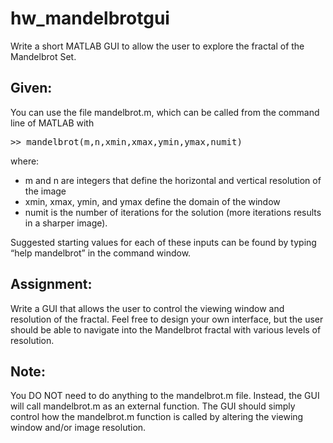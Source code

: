 # hw_mandelbrotgui

Write a short  MATLAB GUI to allow the user to explore the fractal of the Mandelbrot Set.

## Given: 

You can use the file mandelbrot.m, which can be called from the command line of MATLAB with

<tt> >> mandelbrot(m,n,xmin,xmax,ymin,ymax,numit)</tt>

where:
 * m and n are integers that define the horizontal and vertical resolution of the image
 * xmin, xmax, ymin, and ymax define the domain of the window
 * numit is the number of iterations for the solution (more iterations results in a sharper image).  

Suggested starting values for each of these inputs can be found by typing “help mandelbrot” in the command window.

## Assignment:

Write a GUI that allows the user to control the viewing window and resolution of the fractal.  Feel free to design your own interface, but the user should be able to navigate into the Mandelbrot fractal with various levels of resolution.  

## Note:

You DO NOT need to do anything to the mandelbrot.m file.  Instead, the GUI will call mandelbrot.m as an external function.  The GUI should simply control how the mandelbrot.m function is called by altering the viewing window and/or image resolution.
